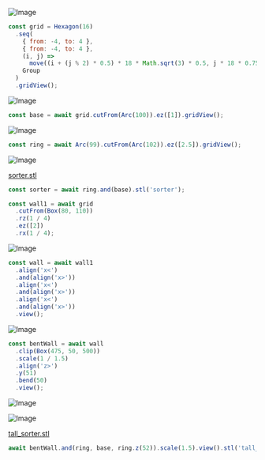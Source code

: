 ![Image](lego_sorter.md.grid.png)

```JavaScript
const grid = Hexagon(16)
  .seq(
    { from: -4, to: 4 },
    { from: -4, to: 4 },
    (i, j) =>
      move((i + (j % 2) * 0.5) * 18 * Math.sqrt(3) * 0.5, j * 18 * 0.75),
    Group
  )
  .gridView();
```

![Image](lego_sorter.md.base.png)

```JavaScript
const base = await grid.cutFrom(Arc(100)).ez([1]).gridView();
```

![Image](lego_sorter.md.ring.png)

```JavaScript
const ring = await Arc(99).cutFrom(Arc(102)).ez([2.5]).gridView();
```

![Image](lego_sorter.md.sorter_sorter.png)

[sorter.stl](lego_sorter.sorter.stl)

```JavaScript
const sorter = await ring.and(base).stl('sorter');
```

```JavaScript
const wall1 = await grid
  .cutFrom(Box(80, 110))
  .rz(1 / 4)
  .ez([2])
  .rx(1 / 4);
```

![Image](lego_sorter.md.wall.png)

```JavaScript
const wall = await wall1
  .align('x<')
  .and(align('x>'))
  .align('x<')
  .and(align('x>'))
  .align('x<')
  .and(align('x>'))
  .view();
```

![Image](lego_sorter.md.bentWall.png)

```JavaScript
const bentWall = await wall
  .clip(Box(475, 50, 500))
  .scale(1 / 1.5)
  .align('z>')
  .y(51)
  .bend(50)
  .view();
```

![Image](lego_sorter.md.$1.png)

![Image](lego_sorter.md.$1_tall_sorter.png)

[tall_sorter.stl](lego_sorter.tall_sorter.stl)

```JavaScript
await bentWall.and(ring, base, ring.z(52)).scale(1.5).view().stl('tall_sorter');
```
